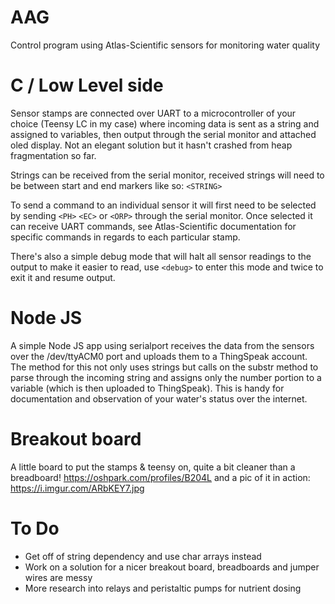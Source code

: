 # AAG
Control program using Atlas-Scientific sensors for monitoring water quality

# C / Low Level side

Sensor stamps are connected over UART to a microcontroller of your choice (Teensy LC in my case) where incoming data is sent as a string and assigned to variables, then output through the serial monitor and attached oled display. Not an elegant solution but it hasn't crashed from heap fragmentation so far.

Strings can be received from the serial monitor, received strings will need to be between start and end markers like so: `<STRING>`

To send a command to an individual sensor it will first need to be selected by sending `<PH>` `<EC>` or `<ORP>` through the serial monitor. Once selected it can receive UART commands, see Atlas-Scientific documentation for specific commands in regards to each particular stamp.

There's also a simple debug mode that will halt all sensor readings to the output to make it easier to read, use `<debug>` to enter this mode and twice to exit it and resume output.

# Node JS

A simple Node JS app using serialport receives the data from the sensors over the /dev/ttyACM0 port and uploads them to a ThingSpeak account. The method for this not only uses strings but calls on the substr method to parse through the incoming string and assigns only the number portion to a variable (which is then uploaded to ThingSpeak). This is handy for documentation and observation of your water's status over the internet.

# Breakout board

A little board to put the stamps & teensy on, quite a bit cleaner than a breadboard! https://oshpark.com/profiles/B204L and a pic of it in action: https://i.imgur.com/ARbKEY7.jpg

# To Do

- Get off of string dependency and use char arrays instead
- Work on a solution for a nicer breakout board, breadboards and jumper wires are messy
- More research into relays and peristaltic pumps for nutrient dosing
